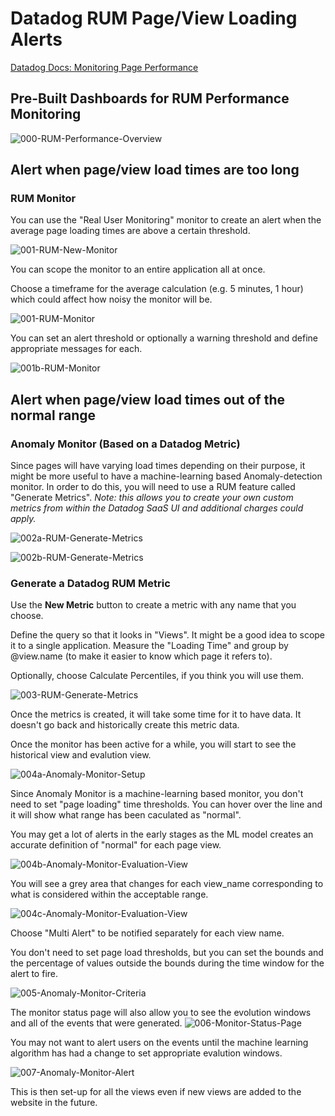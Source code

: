 # Datadog RUM Page/View Loading Alerts

[Datadog Docs: Monitoring Page Performance](https://docs.datadoghq.com/real_user_monitoring/browser/monitoring_page_performance/#event-timings-and-core-web-vitals)

## Pre-Built Dashboards for RUM Performance Monitoring

![000-RUM-Performance-Overview](images/000-RUM-Performance-Overview.png)



## Alert when page/view load times are too long

### RUM Monitor

You can use the "Real User Monitoring" monitor to create an alert when the average page loading times are above a certain threshold. 

![001-RUM-New-Monitor](images/001-RUM-New-Monitor.png)

You can scope the monitor to an entire application all at once. 

Choose a timeframe for the average calculation (e.g. 5 minutes, 1 hour) which could affect how noisy the monitor will be. 

![001-RUM-Monitor](images/001-RUM-Monitor.png)

You can set an alert threshold or optionally a warning threshold and define appropriate messages for each. 

![001b-RUM-Monitor](images/001b-RUM-Monitor.png)



## Alert when page/view load times out of the normal range

### Anomaly Monitor (Based on a Datadog Metric) 

Since pages will have varying load times depending on their purpose, it might be more useful to have a machine-learning based Anomaly-detection monitor. In order to do this, you will need to use a RUM feature called "Generate Metrics". *Note: this allows you to create your own custom metrics from within the Datadog SaaS UI and additional charges could apply.* 

![002a-RUM-Generate-Metrics](images/002a-RUM-Generate-Metrics.png)

![002b-RUM-Generate-Metrics](images/002b-RUM-Generate-Metrics.png)

### Generate a Datadog RUM Metric

Use the **New Metric** button to create a metric with any name that you choose. 

Define the query so that it looks in "Views". It might be a good idea to scope it to a single application. Measure the "Loading Time" and group by @view.name (to make it easier to know which page it refers to).

Optionally, choose Calculate Percentiles, if you think you will use them. 

![003-RUM-Generate-Metrics](images/003-RUM-Generate-Metrics.png)

Once the metrics is created, it will take some time for it to have data. It doesn't go back and historically create this metric data. 

Once the monitor has been active for a while, you will start to see the historical view and evalution view.

![004a-Anomaly-Monitor-Setup](images/004a-Anomaly-Monitor-Setup.png)

Since Anomaly Monitor is a machine-learning based monitor, you don't need to set "page loading" time thresholds. You can hover over the line and it will show what range has been caculated as "normal". 

You may get a lot of alerts in the early stages as the ML model creates an accurate definition of "normal" for each page view.  

![004b-Anomaly-Monitor-Evaluation-View](images/004b-Anomaly-Monitor-Evaluation-View.png)

You will see a grey area that changes for each view_name corresponding to what is considered within the acceptable range.

![004c-Anomaly-Monitor-Evaluation-View](images/004c-Anomaly-Monitor-Evaluation-View.png)

Choose "Multi Alert" to be notified separately for each view name. 

You don't need to set page load thresholds, but you can set the bounds and the percentage of values outside the bounds during the time window for the alert to fire. 

![005-Anomaly-Monitor-Criteria](images/005-Anomaly-Monitor-Criteria.png)



The monitor status page will also allow you to see the evolution windows and all of the events that were generated. ![006-Monitor-Status-Page](images/006-Monitor-Status-Page.png)

You may not want to alert users on the events until the machine learning algorithm has had a change to set appropriate evalution windows. 

![007-Anomaly-Monitor-Alert](images/007-Anomaly-Monitor-Alert.png)

This is then set-up for all the views even if new views are added to the website in the future. 